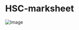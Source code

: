 # HSC-marksheet
![Image](https://github.com/user-attachments/assets/234b81fd-b102-4cf5-84c7-380bee75bcac)
